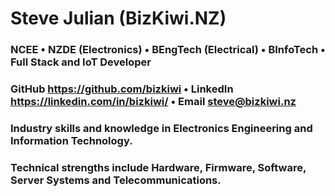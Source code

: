 # Steve Julian (BizKiwi.NZ)
### NCEE • NZDE (Electronics) • BEngTech (Electrical) • BInfoTech • Full Stack and IoT Developer ###
### GitHub https://github.com/bizkiwi • LinkedIn https://linkedin.com/in/bizkiwi/ • Email steve@bizkiwi.nz ###
### Industry skills and knowledge in Electronics Engineering and Information Technology. ###
### Technical strengths include Hardware, Firmware, Software, Server Systems and Telecommunications. ###
